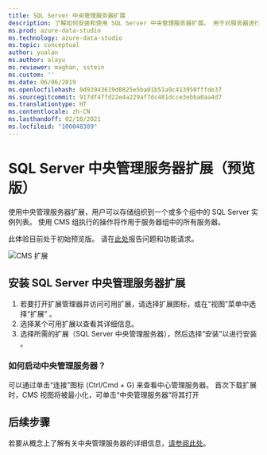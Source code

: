 ```yaml
---
title: SQL Server 中央管理服务器扩展
description: 了解如何安装和使用 SQL Server 中央管理服务器扩展。 用于对服务器进行分组并将操作应用到这些组的扩展。
ms.prod: azure-data-studio
ms.technology: azure-data-studio
ms.topic: conceptual
author: yualan
ms.author: alayu
ms.reviewer: maghan, sstein
ms.custom: ''
ms.date: 06/06/2019
ms.openlocfilehash: 0d93943619d0825e5ba01b51a9c413950fffde37
ms.sourcegitcommit: 917df4ffd22e4a229af7dc481dcce3ebba0aa4d7
ms.translationtype: HT
ms.contentlocale: zh-CN
ms.lasthandoff: 02/10/2021
ms.locfileid: "100048389"
---
```

# <a name="sql-server-central-management-servers-extension-preview"></a>SQL Server 中央管理服务器扩展（预览版）

使用中央管理服务器扩展，用户可以存储组织到一个或多个组中的 SQL Server 实例列表。 使用 CMS 组执行的操作将作用于服务器组中的所有服务器。

此体验目前处于初始预览版。 请在[此处](https://github.com/microsoft/azuredatastudio/issues)报告问题和功能请求。

![CMS 扩展](media/sql-server-cms-extension/cms-list.png)

## <a name="install-the-sql-server-central-management-servers-extension"></a>安装 SQL Server 中央管理服务器扩展

1. 若要打开扩展管理器并访问可用扩展，请选择扩展图标，或在“视图”菜单中选择“扩展”   。
2. 选择某个可用扩展以查看其详细信息。
3. 选择所需的扩展（SQL Server 中央管理服务器），然后选择“安装”以进行安装  。

### <a name="how-do-i-start-central-management-servers"></a>如何启动中央管理服务器？

 可以通过单击“连接”图标 (Ctrl/Cmd + G) 来查看中心管理服务器。 首次下载扩展时，CMS 视图将被最小化，可单击“中央管理服务器”将其打开

## <a name="next-steps"></a>后续步骤

若要从概念上了解有关中央管理服务器的详细信息，[请参阅此处](../../ssms/register-servers/create-a-central-management-server-and-server-group.md)。